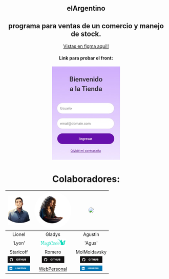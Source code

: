 <div align="center">

## elArgentino
<h2> programa para ventas de un comercio y manejo de stock.</h2>

<a href="https://www.figma.com/design/FdrW08BbNYJC1YH8usejwI/Ventas-y--Stock?node-id=0-1&t=0BB7LsRzYQRHmIue-1">Vistas en figma aqui!!</a>

<h4>Link para probar el front:</h4>
<a href="https://www.figma.com/proto/FdrW08BbNYJC1YH8usejwI/Ventas-y--Stock?page-id=0%3A1&node-id=4050-850&viewport=-446%2C-6611%2C0.5&t=YVab0eYW6JHE1v7v-1&scaling=scale-down&starting-point-node-id=4050%3A850&show-proto-sidebar=1"><img src="proyecto/img/app_front.jpeg"></a>

# Colaboradores:

<img src="proyecto/img/FotoLio.png" width="70px"> | <img src="proyecto/img/gladys.png"  width="115px" style="border-radius: 50%"> | <img src="https://media.licdn.com/dms/image/C4E03AQHEBhibWe8F5g/profile-displayphoto-shrink_800_800/0/1617110579258?e=1724284800&v=beta&t=CJRmWwVdLpv1nWvjkyjp7FguW5lvxaNm_YotFZx9U_A" width="72px" style="border-radius: 40%" > |
| :------------: | :------------: | :------------: |
| Lionel | Gladys | Agustin |
| 'Lyon' | <img src= "proyecto/img/MiLogo-verde-svg.svg" width="80px"> | 'Agus' |
| Staricoff | Romero | MolMoldavsky|
<a href="https://github.com/lionelStaricoff"> <img src="proyecto/img/github.svg"  width="70px"></a> | <a href="https://github.com/gladys007"><img src="proyecto/img/github.svg"  width="70px"></a> | <a href="https://github.com/AgustinMolda"><img src="proyecto/img/github.svg"  width="70px"></a> ||
<a href="https://www.linkedin.com/in/lionel-staricoff/" rel="nofollow"><img src="proyecto/img/linkedin.svg" width="70px"></a> | <a href="https://magicode-webpersonal.netlify.app">WebPersonal</a> | <a href="https://www.linkedin.com/in/agust%C3%ADn-moldavsky-rodoni-b8112b163/" rel="nofollow"><img src="proyecto/img/linkedin.svg" width="70px"></a> 

</div>